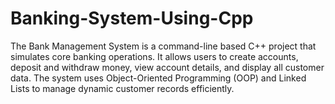 # Banking-System-Using-Cpp
The Bank Management System is a command-line based C++ project that simulates core banking operations. It allows users to create accounts, deposit and withdraw money, view account details, and display all customer data. The system uses Object-Oriented Programming (OOP) and Linked Lists to manage dynamic customer records efficiently.
